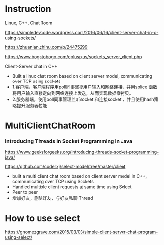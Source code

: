 # Instruction

Linux, C++, Chat Room

https://simpledevcode.wordpress.com/2016/06/16/client-server-chat-in-c-using-sockets/

https://zhuanlan.zhihu.com/p/24475299

https://www.bogotobogo.com/cplusplus/sockets_server_client.php

Client-Server chat in C++

- Built a linux chat room based on client server model, communicating over TCP using sockets
- 1.客户端，客户端程序用poll同事坚挺用户输入和网络连接，并用splice 函数将用户输入直接定向到网络连接上发送，从而实现数据零拷贝。
- 2.服务器端，使用poll同事管理监听socket 和连接socket ，并且使用hash策略提升服务器性能



# MultiClientChatRoom

### Introducing Threads in Socket Programming in Java

https://www.geeksforgeeks.org/introducing-threads-socket-programming-java/



https://github.com/coderxj/select-model/tree/master/client

- built a multi client chat room based on client server model in C++, communicating over TCP using Sockets
- Handled multiple client requests at same time using Select
- Peer to peer
- 增加好友，删除好友，与好友私聊 Thread



# How to use select

https://gnomezgrave.com/2015/03/03/simple-client-server-chat-program-using-select/